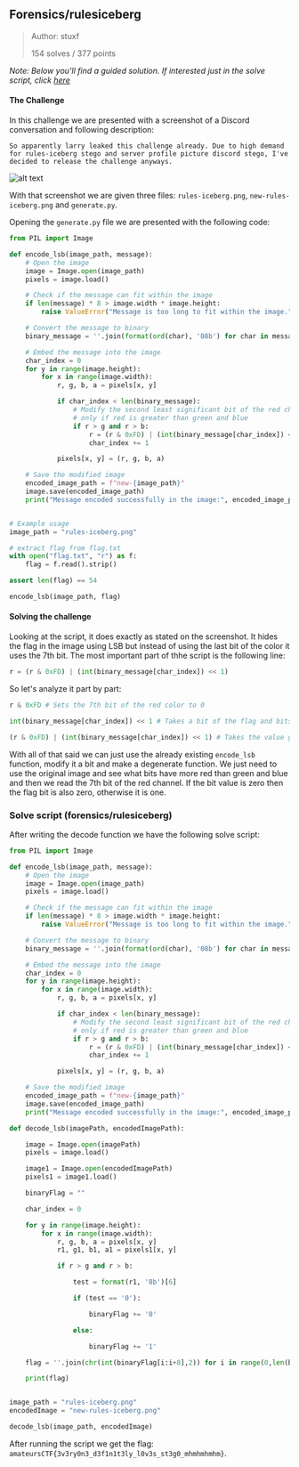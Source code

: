 ## Forensics/rulesiceberg

>Author: stuxf
>
>154 solves / 377 points

*Note: Below you'll find a guided solution. If interested just in the solve script, click [here](#solve-script-forensicsrulesiceberg)*

#### The Challenge

In this challenge we are presented with a screenshot of a Discord conversation and following description:

```So apparently larry leaked this challenge already. Due to high demand for rules-iceberg stego and server profile picture discord stego, I've decided to release the challenge anyways.```

![alt text](./larry-screenshot.png "The conversation")

With that screenshot we are given three files: `rules-iceberg.png`, `new-rules-iceberg.png` and `generate.py`.

Opening the `generate.py` file we are presented with the following code:

```python
from PIL import Image

def encode_lsb(image_path, message):
    # Open the image
    image = Image.open(image_path)
    pixels = image.load()

    # Check if the message can fit within the image
    if len(message) * 8 > image.width * image.height:
        raise ValueError("Message is too long to fit within the image.")

    # Convert the message to binary
    binary_message = ''.join(format(ord(char), '08b') for char in message)

    # Embed the message into the image
    char_index = 0
    for y in range(image.height):
        for x in range(image.width):
            r, g, b, a = pixels[x, y]

            if char_index < len(binary_message):
                # Modify the second least significant bit of the red channel
                # only if red is greater than green and blue
                if r > g and r > b:
                    r = (r & 0xFD) | (int(binary_message[char_index]) << 1)
                    char_index += 1

            pixels[x, y] = (r, g, b, a)

    # Save the modified image
    encoded_image_path = f"new-{image_path}"
    image.save(encoded_image_path)
    print("Message encoded successfully in the image:", encoded_image_path)


# Example usage
image_path = "rules-iceberg.png"

# extract flag from flag.txt
with open("flag.txt", "r") as f:
    flag = f.read().strip()

assert len(flag) == 54

encode_lsb(image_path, flag)
```

#### Solving the challenge

Looking at the script, it does exactly as stated on the screenshot. It hides the flag in the image using LSB but instead of using the last bit of the color it uses the 7th bit. The most important part of thhe script is the following line:

```python
r = (r & 0xFD) | (int(binary_message[char_index]) << 1)
```

So let's analyze it part by part:

```python
r & 0xFD # Sets the 7th bit of the red color to 0

int(binary_message[char_index]) << 1 # Takes a bit of the flag and bitshifts it to the left by a power of 2

(r & 0xFD) | (int(binary_message[char_index]) << 1) # Takes the value gotten from the previous operation and stores it into the 7th bit of the red color
```

With all of that said we can just use the already existing `encode_lsb` function, modify it a bit and make a degenerate function. We just need to use the original image and see what bits have more red than green and blue and then we read the 7th bit of the red channel. If the bit value is zero then the flag bit is also zero, otherwise it is one.


### Solve script (forensics/rulesiceberg)

After writing the decode function we have the following solve script:

```python
from PIL import Image

def encode_lsb(image_path, message):
    # Open the image
    image = Image.open(image_path)
    pixels = image.load()

    # Check if the message can fit within the image
    if len(message) * 8 > image.width * image.height:
        raise ValueError("Message is too long to fit within the image.")

    # Convert the message to binary
    binary_message = ''.join(format(ord(char), '08b') for char in message)

    # Embed the message into the image
    char_index = 0
    for y in range(image.height):
        for x in range(image.width):
            r, g, b, a = pixels[x, y]

            if char_index < len(binary_message):
                # Modify the second least significant bit of the red channel
                # only if red is greater than green and blue
                if r > g and r > b:
                    r = (r & 0xFD) | (int(binary_message[char_index]) << 1)
                    char_index += 1

            pixels[x, y] = (r, g, b, a)

    # Save the modified image
    encoded_image_path = f"new-{image_path}"
    image.save(encoded_image_path)
    print("Message encoded successfully in the image:", encoded_image_path)

def decode_lsb(imagePath, encodedImagePath):

    image = Image.open(imagePath)
    pixels = image.load()

    image1 = Image.open(encodedImagePath)
    pixels1 = image1.load()

    binaryFlag = ""

    char_index = 0

    for y in range(image.height):
        for x in range(image.width):
            r, g, b, a = pixels[x, y]
            r1, g1, b1, a1 = pixels1[x, y]

            if r > g and r > b:

                test = format(r1, '8b')[6]

                if (test == '0'):

                    binaryFlag += '0'

                else:

                    binaryFlag += '1'

    flag = ''.join(chr(int(binaryFlag[i:i+8],2)) for i in range(0,len(binaryFlag),8))

    print(flag)


image_path = "rules-iceberg.png"
encodedImage = "new-rules-iceberg.png"

decode_lsb(image_path, encodedImage)
```
After running the script we get the flag: `amateursCTF{3v3ry0n3_d3f1n1t3ly_l0v3s_st3g0_mhmhmhmhm}`.



